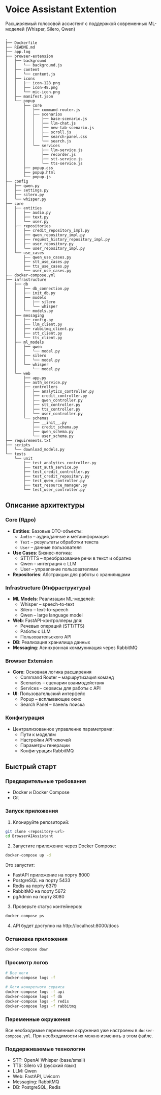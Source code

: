 # Voice Assistant Extention

Расширяемый голосовой ассистент с поддержкой современных ML-моделей (Whisper, Silero, Qwen)

```
.
├── Dockerfile
├── README.md
├── app.log
├── browser-extension
│   ├── background
│   │   └── background.js
│   ├── content
│   │   └── content.js
│   ├── icons
│   │   ├── icon-128.png
│   │   ├── icon-48.png
│   │   └── mic-icon.png
│   ├── manifest.json
│   └── popup
│       ├── core
│       │   ├── command-router.js
│       │   ├── scenarios
│       │   │   ├── base-scenario.js
│       │   │   ├── llm-chat.js
│       │   │   ├── new-tab-scenario.js
│       │   │   ├── scroll.js
│       │   │   ├── search-panel.css
│       │   │   └── search.js
│       │   └── services
│       │       ├── llm-service.js
│       │       ├── recorder.js
│       │       ├── stt-service.js
│       │       └── tts-service.js
│       ├── popup.css
│       ├── popup.html
│       └── popup.js
├── config
│   ├── qwen.py
│   ├── settings.py
│   ├── silero.py
│   └── whisper.py
├── core
│   ├── entities
│   │   ├── audio.py
│   │   ├── text.py
│   │   └── user.py
│   ├── repositories
│   │   ├── credit_repository_impl.py
│   │   ├── qwen_repository_impl.py
│   │   ├── request_history_repository_impl.py
│   │   ├── user_repository.py
│   │   └── user_repository_impl.py
│   └── use_cases
│       ├── qwen_use_cases.py
│       ├── stt_use_cases.py
│       ├── tts_use_cases.py
│       └── user_use_cases.py
├── docker-compose.yml
├── infrastructure
│   ├── db
│   │   ├── db_connection.py
│   │   ├── init_db.py
│   │   ├── models
│   │   │   ├── silero
│   │   │   └── whisper
│   │   └── models.py
│   ├── messaging
│   │   ├── config.py
│   │   ├── llm_client.py
│   │   ├── rabbitmq_client.py
│   │   ├── stt_client.py
│   │   └── tts_client.py
│   ├── ml_models
│   │   ├── qwen
│   │   │   └── model.py
│   │   ├── silero
│   │   │   └── model.py
│   │   └── whisper
│   │       └── model.py
│   └── web
│       ├── app.py
│       ├── auth_service.py
│       ├── controllers
│       │   ├── analytics_controller.py
│       │   ├── credit_controller.py
│       │   ├── qwen_controller.py
│       │   ├── stt_controller.py
│       │   ├── tts_controller.py
│       │   └── user_controller.py
│       └── schemas
│           ├── __init__.py
│           ├── credit_schema.py
│           ├── qwen_schema.py
│           └── user_schema.py
├── requirements.txt
├── scripts
│   └── download_models.py
└── tests
    └── unit
        ├── test_analytics_controller.py
        ├── test_auth_service.py
        ├── test_credit_controller.py
        ├── test_credit_repository.py
        ├── test_qwen_controller.py
        ├── test_resource_manager.py
        └── test_user_controller.py
```
## Описание архитектуры

### Core (Ядро)
- **Entities**: Базовые DTO-объекты:
  - `Audio` – аудиоданные и метаинформация
  - `Text` – результаты обработки текста
  - `User` – данные пользователя
- **Use Cases**: Бизнес-логика:
  - STT/TTS – преобразование речи в текст и обратно
  - Qwen – интеграция с LLM
  - User – управление пользователями
- **Repositories**: Абстракции для работы с хранилищами

### Infrastructure (Инфраструктура)
- **ML Models**: Реализации ML-моделей:
  - Whisper – speech-to-text
  - Silero – text-to-speech
  - Qwen – large language model
- **Web**: FastAPI-контроллеры для:
  - Речевых операций (STT/TTS)
  - Работы с LLM 
  - Пользовательского API
- **DB**: Реализация хранилища данных
- **Messaging**: Асинхронная коммуникация через RabbitMQ

### Browser Extension
- **Core**: Основная логика расширения
  - Command Router – маршрутизация команд
  - Scenarios – сценарии взаимодействия
  - Services – сервисы для работы с API
- **UI**: Пользовательский интерфейс
  - Popup – всплывающее окно
  - Search Panel – панель поиска

### Конфигурация
- Централизованное управление параметрами:
  - Пути к моделям
  - Настройки API-ключей
  - Параметры генерации
  - Конфигурация RabbitMQ

## Быстрый старт

### Предварительные требования
- Docker и Docker Compose
- Git

### Запуск приложения
1. Клонируйте репозиторий:
```bash
git clone <repository-url>
cd BrowserAIAssistant
```

2. Запустите приложение через Docker Compose:
```bash
docker-compose up -d
```

Это запустит:
- FastAPI приложение на порту 8000
- PostgreSQL на порту 5433
- Redis на порту 6379
- RabbitMQ на порту 5672
- pgAdmin на порту 8080

3. Проверьте статус контейнеров:
```bash
docker-compose ps
```

4. API будет доступно на http://localhost:8000/docs

### Остановка приложения
```bash
docker-compose down
```

### Просмотр логов
```bash
# Все логи
docker-compose logs -f

# Логи конкретного сервиса
docker-compose logs -f api
docker-compose logs -f db
docker-compose logs -f redis
docker-compose logs -f rabbitmq
```

### Переменные окружения
Все необходимые переменные окружения уже настроены в `docker-compose.yml`. При необходимости их можно изменить в этом файле.

### Поддерживаемые технологии
- STT: OpenAI Whisper (base/small)
- TTS: Silero v3 (русский язык)
- LLM: Qwen
- Web: FastAPI, Uvicorn
- Messaging: RabbitMQ
- DB: PostgreSQL, Redis

